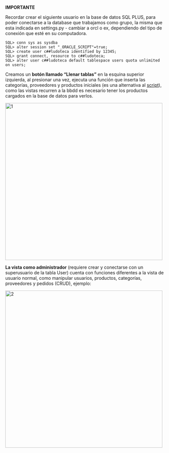 **IMPORTANTE**

Recordar crear el siguiente usuario en la base de datos SQL PLUS, para poder conectarse a la database que trabajamos como grupo, la misma que esta indicada en settings.py - cambiar a orcl o ex, dependiendo del tipo de conexión que esté en su computadora.
```
SQL> conn sys as sysdba
SQL> alter session set "_ORACLE_SCRIPT"=true;
SQL> create user c##ludoteca identified by 12345;
SQL> grant connect, resource to c##ludoteca;
SQL> alter user c##ludoteca default tablespace users quota unlimited on users;
```

Creamos un **botón llamado “Llenar tablas”** en la esquina superior izquierda, al presionar una vez, ejecuta una función que inserta las categorías, proveedores y productos iniciales (es una alternativa al [script](https://github.com/vfloressduoc/Ludoteca_Grupo4/files/15157442/inserts.txt)), como las vistas recurren a la bbdd es necesario tener los productos cargados en la base de datos para verlos.

<img width="495" alt="1" src="https://github.com/vfloressduoc/Ludoteca_Grupo4/assets/145572948/560f9765-5732-4f23-9162-dfc2bb12f81d">


**La vista como administrador** (requiere crear y conectarse con un superusuario de la tabla User) cuenta con funciones diferentes a la vista de usuario normal, como manipular usuarios, productos, categorías, proveedores y pedidos (CRUD), ejemplo:


<img width="495" alt="2" src="https://github.com/vfloressduoc/Ludoteca_Grupo4/assets/145572948/2636642f-eee6-42a6-baa9-ea5eb10b89cf">



